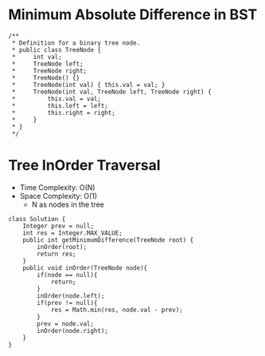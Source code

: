 # Minimum Absolute Difference in BST

```
/**
 * Definition for a binary tree node.
 * public class TreeNode {
 *     int val;
 *     TreeNode left;
 *     TreeNode right;
 *     TreeNode() {}
 *     TreeNode(int val) { this.val = val; }
 *     TreeNode(int val, TreeNode left, TreeNode right) {
 *         this.val = val;
 *         this.left = left;
 *         this.right = right;
 *     }
 * }
 */
```

# Tree InOrder Traversal

- Time Complexity: O(N)
- Space Complexity: O(1)
  - N as nodes in the tree

```
class Solution {
    Integer prev = null;
    int res = Integer.MAX_VALUE;
    public int getMinimumDifference(TreeNode root) {
        inOrder(root);
        return res;
    }
    public void inOrder(TreeNode node){
        if(node == null){
            return;
        }
        inOrder(node.left);
        if(prev != null){
            res = Math.min(res, node.val - prev);
        }
        prev = node.val;
        inOrder(node.right);
    }
}
```
